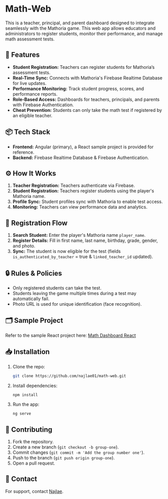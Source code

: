 # Math-Web

This is a teacher, principal, and parent dashboard designed to integrate seamlessly with the Mathoria game. This web app allows educators and administrators to register students, monitor their performance, and manage math assessment tests.

## 🚀 Features

- **Student Registration:** Teachers can register students for Mathoria’s assessment tests.
- **Real-Time Sync:** Connects with Mathoria's Firebase Realtime Database for live updates.
- **Performance Monitoring:** Track student progress, scores, and performance reports.
- **Role-Based Access:** Dashboards for teachers, principals, and parents with Firebase Authentication.
- **Cheat Prevention:** Students can only take the math test if registered by an eligible teacher.

## 📦 Tech Stack

- **Frontend:** Angular (primary), a React sample project is provided for reference.
- **Backend:** Firebase Realtime Database & Firebase Authentication.

## ⚙️ How It Works

1. **Teacher Registration:** Teachers authenticate via Firebase.
2. **Student Registration:** Teachers register students using the player's Mathoria name.
3. **Profile Sync:** Student profiles sync with Mathoria to enable test access.
4. **Monitoring:** Teachers can view performance data and analytics.

## 🔑 Registration Flow

1. **Search Student:** Enter the player's Mathoria name `player_name`.
2. **Register Details:** Fill in first name, last name, birthday, grade, gender, and photo.
3. **Sync:** The student is now eligible for the test (fields `is_authenticated_by_teacher` = true & `linked_teacher_id` updated).

## 🔒 Rules & Policies

- Only registered students can take the test.
- Students leaving the game multiple times during a test may automatically fail.
- Photo URL is used for unique identification (face recognition).

## 🗂 Sample Project

Refer to the sample React project here: [Math Dashboard React](https://github.com/najlae01/math-dashboard-react)

## 📥 Installation

1. Clone the repo:
   ```bash
   git clone https://github.com/najlae01/math-web.git
   ```
2. Install dependencies:
   ```bash
   npm install
   ```
3. Run the app:
   ```bash
   ng serve
   ```

## 🤝 Contributing

1. Fork the repository.
2. Create a new branch (`git checkout -b group-one`).
3. Commit changes (`git commit -m 'Add the group number one'`).
4. Push to the branch (`git push origin group-one`).
5. Open a pull request.

## 📧 Contact

For support, contact [Najlae](mailto:najlae.abarghache@etu.uae.ac.ma).


